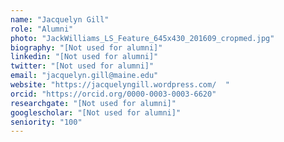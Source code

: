 ```yaml
---
name: "Jacquelyn Gill"
role: "Alumni"
photo: "JackWilliams_LS_Feature_645x430_201609_cropmed.jpg"
biography: "[Not used for alumni]"
linkedin: "[Not used for alumni]"
twitter: "[Not used for alumni]"
email: "jacquelyn.gill@maine.edu"
website: "https://jacquelyngill.wordpress.com/  "
orcid: "https://orcid.org/0000-0003-0003-6620"
researchgate: "[Not used for alumni]"
googlescholar: "[Not used for alumni]"
seniority: "100"
---
```


